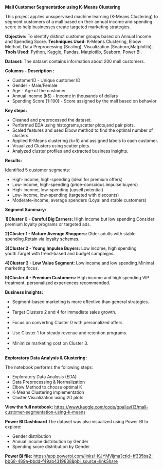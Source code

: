 **Mall Customer Segmentation using K-Means Clustering**

This project applies unsupervised machine learning (K-Means Clustering) to segment customers of a mall based on their annual income and spending score to help businesses create targeted marketing strategies.

**Objective:** To identify distinct customer groups based on Annual Income and Spending Score.
**Techniques Used:** K-Means Clustering, Elbow Method, Data Preprocessing (Scaling), Visualization (Seaborn,Matplotlib).
**Tools Used:** Python, Kaggle, Pandas, Matplotlib, Seaborn, Power BI.

**Dataset:**
The dataset contains information about 200 mall customers.

**Columns - Description :**
- CustomerID - Unique customer ID
- Gender - Male/Female 
- Age - Age of the customer 
- Annual Income (k$) - Income in thousands of dollars 
- Spending Score (1-100) - Score assigned by the mall based on behavior                   

**Key steps:**
- Cleaned and preprocessed the dataset.
- Performed EDA using histograms,scatter plots,and pair plots.
- Scaled features and used Elbow method to find the optimal number of clusters.
- Applied K-Means clustering (k=5) and assigned labels to each customer.
- Visualized Clusters using scatter plots.
- Analyzed cluster profiles and extracted business insights.

**Results:**

Identified 5 customer segments:
- High-income, high-spending (ideal for premium offers)
- Low-income, high-spending (price-conscious impulse buyers)
- High-income, low-spending (upsell potential)
- Low-income, low-spending (targeted with discounts)
- Moderate-income, average spenders (Loyal and stable customers)


**Segment Summary:**

**1)Cluster 0 - Careful Big Earners:** High income but low spending.Consider premium loyalty programs or targeted ads.

**2)Cluster 1 - Mature Average Shoppers:** Older adults with stable spending.Retain via loyalty schemes.

**3)Cluster 2 - Young Impulse Buyers:** Low income, high spending youth.Target with trend-based and budget campaigns.

**4)Cluster 3 - Low Value Segment:** Low income and low spending.Minimal marketing focus.

**5)Cluster 4 - Premium Customers:** High income and high spending.VIP treatment, personalized experiences recommended.



**Business Insights:**

- Segment-based marketing is more effective than general strategies.
- 
- Target Clusters 2 and 4 for immediate sales growth.
- 
- Focus on converting Cluster 0 with personalized offers.
- 
- Use Cluster 1 for steady revenue and retention programs.
- 
- Minimize marketing cost on Cluster 3.
- 

**Exploratory Data Analysis & Clustering:**

The notebook performs the following steps:
- Exploratory Data Analysis (EDA)
- Data Preprocessing & Normalization
- Elbow Method to choose optimal K
- K-Means Clustering implementation
- Cluster Visualization using 2D plots

**View the full notebook:**
https://www.kaggle.com/code/gpallavi13/mall-customer-segmentation-using-k-means

**Power BI Dashboard**
The dataset was also visualized using Power BI to explore:
- Gender distribution
- Annual Income distribution by Gender
- Spending score distribution by Gender

**Power BI file:** https://app.powerbi.com/links/-KJYMVljma?ctid=ff335ba2-bb68-489a-bbdd-f49ab4319838&pbi_source=linkShare
